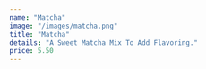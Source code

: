 ```yaml
---
name: "Matcha"
image: "/images/matcha.png"
title: "Matcha"
details: "A Sweet Matcha Mix To Add Flavoring."
price: 5.50
---
```

